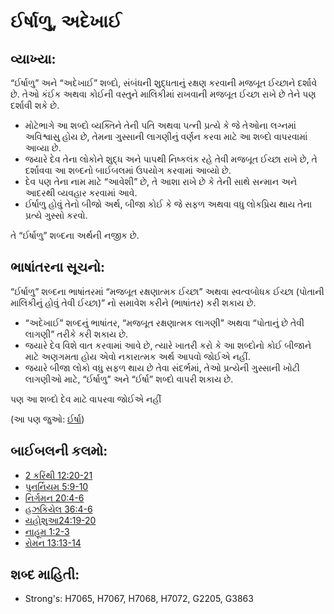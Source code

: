 # ઈર્ષાળુ, અદેખાઈ 

## વ્યાખ્યા: 

“ઈર્ષાળુ” અને “અદેખાઈ” શબ્દો, સંબંધની શુદ્ધતાનું રક્ષણ કરવાની મજબૂત ઈચ્છાને દર્શાવે છે.
તેઓ કંઈક અથવા કોઈની વસ્તુને માલિકીમાં રાખવાની મજબૂત ઈચ્છા રાખે છે તેને પણ દર્શાવી શકે છે.

* મોટેભાગે આ શબ્દો વ્યક્તિને તેની પતિ અથવા પત્ની પ્રત્યે કે જે તેઓના લગ્નમાં અવિશ્વાસુ હોય છે, તેમના ગુસ્સાની લાગણીનું વર્ણન કરવા માટે આ શબ્દો વાપરવામાં આવ્યા છે.
* જયારે દેવ તેના લોકોને શુદ્ધ અને પાપથી નિષ્કલંક રહે તેવી મજબૂત ઈચ્છા રાખે છે, તે દર્શાવવા આ શબ્દનો બાઈબલમાં ઉપયોગ કરવામાં આવ્યો છે.
* દેવ પણ તેના નામ માટે “આવેશી” છે, તે આશા રાખે છે કે તેની સાથે સન્માન અને આદરથી વ્યવહાર કરવામાં આવે.
* ઈર્ષાળુ હોવું તેનો બીજો અર્થ, બીજા કોઈ કે જે સફળ અથવા વધુ લોકપ્રિય થાય તેના પ્રત્યે ગુસ્સો કરવો.

તે “ઈર્ષાળુ” શબ્દના અર્થની નજીક છે.

## ભાષાંતરના સૂચનો: 

“ઈર્ષાળુ” શબ્દના ભાષાંતરમાં “મજબૂત રક્ષણાત્મક ઈચ્છા” અથવા સ્વત્વબોધક ઈચ્છા (પોતાની માલિકીનું હોવું તેવી ઈચ્છા)” નો સમાવેશ કરીને (ભાષાંતર) કરી શકાય છે.

* “અદેખાઈ” શબ્દનું ભાષાંતર, “મજબૂત રક્ષણાત્મક લાગણી” અથવા “પોતાનું છે તેવી લાગણી” તરીકે કરી શકાય છે.
* જયારે દેવ વિશે વાત કરવામાં આવે છે, ત્યારે ખાતરી કરો કે આ શબ્દોનો કોઈ બીજાને માટે અણગમતા હોય એવો નકારાત્મક અર્થ આપવો જોઈએ નહીં.
* જયારે બીજા લોકો વધુ સફળ થાય છે તેવા સંદર્ભમાં, તેઓ પ્રત્યેની ગુસ્સાની ખોટી લાગણીઓ માટે, “ઈર્ષાળુ” અને “ઈર્ષા” શબ્દો વાપરી શકાય છે.

પણ આ શબ્દો દેવ માટે વાપરવા જોઈએ નહીં

(આ પણ જુઓ: [ઈર્ષા](../other/envy.md))

## બાઈબલની કલમો: 

* [2 કરિંથી 12:20-21](rc://gu/tn/help/2co/12/20)
* [પુનર્નિયમ 5:9-10](rc://gu/tn/help/deu/05/09)
* [નિર્ગમન 20:4-6](rc://gu/tn/help/exo/20/04)
* [હઝકિયેલ 36:4-6](rc://gu/tn/help/ezk/36/04)
* [યહોશુઆ24:19-20](rc://gu/tn/help/jos/24/19)
* [નાહૂમ 1:2-3](rc://gu/tn/help/nam/01/02)
* [રોમન 13:13-14](rc://gu/tn/help/rom/13/13)

## શબ્દ માહિતી: 

* Strong's: H7065, H7067, H7068, H7072, G2205, G3863
